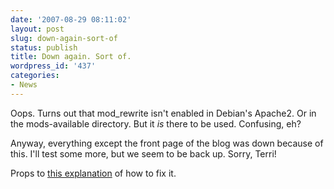 ```yaml
---
date: '2007-08-29 08:11:02'
layout: post
slug: down-again-sort-of
status: publish
title: Down again. Sort of.
wordpress_id: '437'
categories:
- News
---
```


Oops. Turns out that mod_rewrite isn't enabled in Debian's Apache2. Or in the mods-available directory. But it _is_ there to be used. Confusing, eh?

Anyway, everything except the front page of the blog was down because of this. I'll test some more, but we seem to be back up. Sorry, Terri!

Props to [this explanation](http://lavluda.com/2007/07/15/how-to-enable-mod_rewrite-in-apache22-debian/) of how to fix it.
